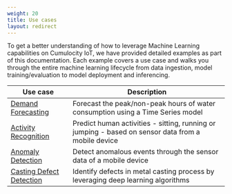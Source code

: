 ```yaml
---
weight: 20
title: Use cases
layout: redirect
---
```


To get a better understanding of how to leverage Machine Learning capabilities on Cumulocity IoT, we have provided detailed examples as part of this documentation. Each example covers a use case and walks you through the entire machine learning lifecycle from data ingestion, model training/evaluation to model deployment and inferencing.

| Use case  | Description |
| -----     | -----       |
| [Demand Forecasting](/machine-learning/demand-forecasting/) | Forecast the peak/non-peak hours of water consumption using a Time Series model |
| [Activity Recognition](/machine-learning/activity-recognition/) | Predict human activities - sitting, running or jumping - based on sensor data from a mobile device |
| [Anomaly Detection](/machine-learning/anomaly-detection/) | Detect anomalous events through the sensor data of a mobile device |
| [Casting Defect Detection](/machine-learning/casting-defect-detection/) | Identify defects in metal casting process by leveraging deep learning algorithms |
